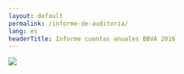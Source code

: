 ```yaml
---
layout: default
permalink: /informe-de-auditoria/
lang: es
headerTitle: Informe cuentas anuales BBVA 2016
---
```



<img src="{{site.baseurl}}/images/auditoria-es.jpg" />

